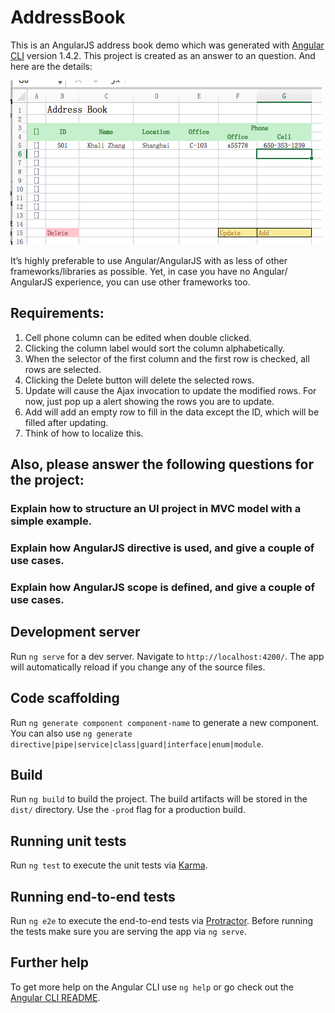 # AddressBook

This is an AngularJS address book demo which was generated with [Angular CLI](https://github.com/angular/angular-cli) version 1.4.2. This project is created as an answer to an question. And here are the details:

![](./materials/excel.png)

It’s highly preferable to use Angular/AngularJS with as less of other frameworks/libraries as possible. Yet, in case you have no Angular/ AngularJS experience, you can use other frameworks too.

## Requirements:

1. Cell phone column can be edited when double clicked.
2. Clicking the column label would sort the column alphabetically.
3. When the selector of the first column and the first row is checked, all rows are selected.
4. Clicking the Delete button will delete the selected rows.
5. Update will cause the Ajax invocation to update the modified rows. For now, just pop up a alert showing the rows you are to update.
6. Add will add an empty row to fill in the data except the ID, which will be filled after updating.
7. Think of how to localize this.

## Also, please answer the following questions for the project:

### Explain how to structure an UI project in MVC model with a simple example.


### Explain how AngularJS directive is used, and give a couple of use cases.

### Explain how AngularJS scope is defined, and give a couple of use cases.

## Development server

Run `ng serve` for a dev server. Navigate to `http://localhost:4200/`. The app will automatically reload if you change any of the source files.

## Code scaffolding

Run `ng generate component component-name` to generate a new component. You can also use `ng generate directive|pipe|service|class|guard|interface|enum|module`.

## Build

Run `ng build` to build the project. The build artifacts will be stored in the `dist/` directory. Use the `-prod` flag for a production build.

## Running unit tests

Run `ng test` to execute the unit tests via [Karma](https://karma-runner.github.io).

## Running end-to-end tests

Run `ng e2e` to execute the end-to-end tests via [Protractor](http://www.protractortest.org/).
Before running the tests make sure you are serving the app via `ng serve`.

## Further help

To get more help on the Angular CLI use `ng help` or go check out the [Angular CLI README](https://github.com/angular/angular-cli/blob/master/README.md).
